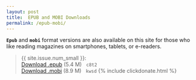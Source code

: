```yaml
---
layout: post
title:  EPUB and MOBI Downloads
permalink: /epub-mobi/
---
```

<div class="message">
	<code><b>Epub</b></code> and <code><b>mobi</b></code> format versions are also available on this site for those who like reading magazines on smartphones, tablets, or e-readers.
</div>

<!--more-->
> {{ site.issue.num_small }}:<br/>
[Download .epub](http://pan.baidu.com/s/1o7OoxHw) (5.4 M) &nbsp;
`c8t2` <br/>
[Download .mobi](http://pan.baidu.com/s/1bo9HKkR) (8.9 M) &nbsp;
`kwsd`
{% include clickdonate.html %}

